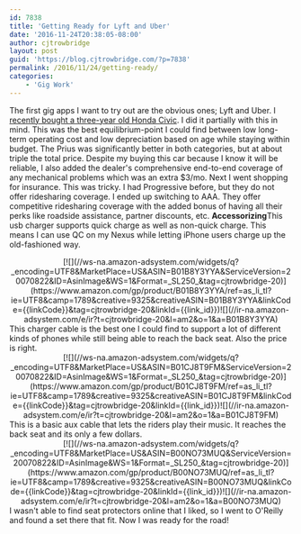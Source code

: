 ```yaml
---
id: 7838
title: 'Getting Ready for Lyft and Uber'
date: '2016-11-24T20:38:05-08:00'
author: cjtrowbridge
layout: post
guid: 'https://blog.cjtrowbridge.com/?p=7838'
permalink: /2016/11/24/getting-ready/
categories:
    - 'Gig Work'
---
```


The first gig apps I want to try out are the obvious ones; Lyft and Uber. I [recently bought a three-year old Honda Civic](https://blog.cjtrowbridge.com/2016/01/20/look-what-i-got-%F0%9F%98%81%F0%9F%98%81%F0%9F%98%81/). I did it partially with this in mind. This was the best equilibrium-point I could find between low long-term operating cost and low depreciation based on age while staying within budget. The Prius was significantly better in both categories, but at about triple the total price. Despite my buying this car because I know it will be reliable, I also added the dealer's comprehensive end-to-end coverage of any mechanical problems which was an extra $3/mo. Next I went shopping for insurance. This was tricky. I had Progressive before, but they do not offer ridesharing coverage. I ended up switching to AAA. They offer competitive ridesharing coverage with the added bonus of having all their perks like roadside assistance, partner discounts, etc. **Accessorizing**This usb charger supports quick charge as well as non-quick charge. This means I can use QC on my Nexus while letting iPhone users charge up the old-fashioned way.

<center>[![](//ws-na.amazon-adsystem.com/widgets/q?_encoding=UTF8&MarketPlace=US&ASIN=B01B8Y3YYA&ServiceVersion=20070822&ID=AsinImage&WS=1&Format=_SL250_&tag=cjtrowbridge-20)](https://www.amazon.com/gp/product/B01B8Y3YYA/ref=as_li_tl?ie=UTF8&camp=1789&creative=9325&creativeASIN=B01B8Y3YYA&linkCode={{linkCode}}&tag=cjtrowbridge-20&linkId={{link_id}})![](//ir-na.amazon-adsystem.com/e/ir?t=cjtrowbridge-20&l=am2&o=1&a=B01B8Y3YYA)</center>This charger cable is the best one I could find to support a lot of different kinds of phones while still being able to reach the back seat. Also the price is right. <center>[![](//ws-na.amazon-adsystem.com/widgets/q?_encoding=UTF8&MarketPlace=US&ASIN=B01CJ8T9FM&ServiceVersion=20070822&ID=AsinImage&WS=1&Format=_SL250_&tag=cjtrowbridge-20)](https://www.amazon.com/gp/product/B01CJ8T9FM/ref=as_li_tl?ie=UTF8&camp=1789&creative=9325&creativeASIN=B01CJ8T9FM&linkCode={{linkCode}}&tag=cjtrowbridge-20&linkId={{link_id}})![](//ir-na.amazon-adsystem.com/e/ir?t=cjtrowbridge-20&l=am2&o=1&a=B01CJ8T9FM)</center>This is a basic aux cable that lets the riders play their music. It reaches the back seat and its only a few dollars. <center>[![](//ws-na.amazon-adsystem.com/widgets/q?_encoding=UTF8&MarketPlace=US&ASIN=B00NO73MUQ&ServiceVersion=20070822&ID=AsinImage&WS=1&Format=_SL250_&tag=cjtrowbridge-20)](https://www.amazon.com/gp/product/B00NO73MUQ/ref=as_li_tl?ie=UTF8&camp=1789&creative=9325&creativeASIN=B00NO73MUQ&linkCode={{linkCode}}&tag=cjtrowbridge-20&linkId={{link_id}})![](//ir-na.amazon-adsystem.com/e/ir?t=cjtrowbridge-20&l=am2&o=1&a=B00NO73MUQ)</center>I wasn't able to find seat protectors online that I liked, so I went to O'Reilly and found a set there that fit. Now I was ready for the road!